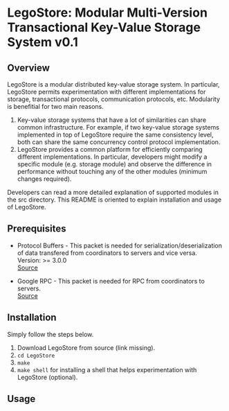 LegoStore: Modular Multi-Version Transactional Key-Value Storage System v0.1
============================================================================

Overview
--------
LegoStore is a modular distributed key-value storage system. In particular, LegoStore permits experimentation with different implementations for storage, transactional protocols, communication protocols, etc. Modularity is benefitial for two main reasons.

1) Key-value storage systems that have a lot of similarities can share common infrastructure. For example, if two key-value storage systems implemented in top of LegoStore require the same consistency level, both can share the same concurrency control protocol implementation.
2) LegoStore provides a common platform for efficiently comparing different implementations. In particular, developers might modify a specific module (e.g. storage module) and observe the difference in performance without touching any of the other modules (minimum changes required).

Developers can read a more detailed explanation of supported modules in the src directory. This README is oriented to explain installation and usage of LegoStore.

Prerequisites
-------------
* Protocol Buffers - This packet is needed for serialization/deserialization of data transfered from coordinators to servers and vice versa.  
  Version: >= 3.0.0  
  [Source](https://github.com/google/protobuf/releases)  

* Google RPC - This packet is needed for RPC from coordinators to servers.  
  [Source](https://github.com/grpc/grpc/blob/master/INSTALL.md)  

Installation
------------
Simply follow the steps below.  
1. Download LegoStore from source (link missing).
2. `cd LegoStore`
3. `make`
4. `make shell` for installing a shell that helps experimentation with LegoStore (optional).

Usage
-----
